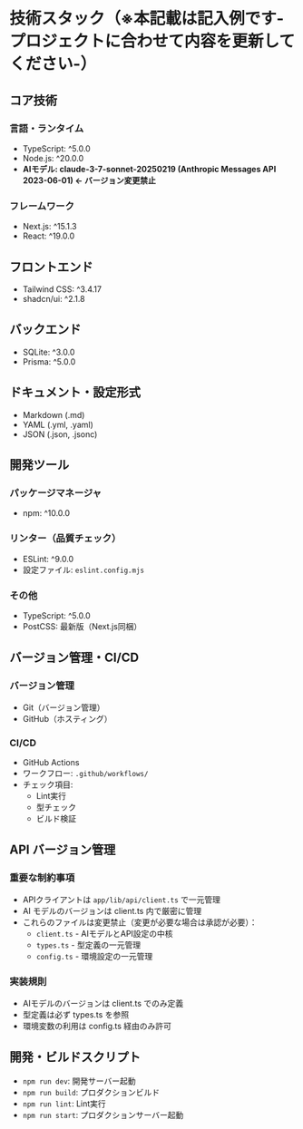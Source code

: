 # 技術スタック（※本記載は記入例です-プロジェクトに合わせて内容を更新してください-）

## コア技術

### 言語・ランタイム

- TypeScript: ^5.0.0
- Node.js: ^20.0.0
- **AIモデル: claude-3-7-sonnet-20250219 (Anthropic Messages API 2023-06-01) ← バージョン変更禁止**

### フレームワーク

- Next.js: ^15.1.3
- React: ^19.0.0

## フロントエンド

- Tailwind CSS: ^3.4.17
- shadcn/ui: ^2.1.8

## バックエンド

- SQLite: ^3.0.0
- Prisma: ^5.0.0

## ドキュメント・設定形式

- Markdown (.md)
- YAML (.yml, .yaml)
- JSON (.json, .jsonc)

## 開発ツール

### パッケージマネージャ

- npm: ^10.0.0

### リンター（品質チェック）

- ESLint: ^9.0.0
- 設定ファイル: `eslint.config.mjs`

### その他

- TypeScript: ^5.0.0
- PostCSS: 最新版（Next.js同梱）

## バージョン管理・CI/CD

### バージョン管理

- Git（バージョン管理）
- GitHub（ホスティング）

### CI/CD

- GitHub Actions
- ワークフロー: `.github/workflows/`
- チェック項目:
  - Lint実行
  - 型チェック
  - ビルド検証

## API バージョン管理

### 重要な制約事項

- APIクライアントは `app/lib/api/client.ts` で一元管理
- AI モデルのバージョンは client.ts 内で厳密に管理
- これらのファイルは変更禁止（変更が必要な場合は承認が必要）：
  - `client.ts` - AIモデルとAPI設定の中核
  - `types.ts` - 型定義の一元管理
  - `config.ts` - 環境設定の一元管理

### 実装規則

- AIモデルのバージョンは client.ts でのみ定義
- 型定義は必ず types.ts を参照
- 環境変数の利用は config.ts 経由のみ許可

## 開発・ビルドスクリプト

- `npm run dev`: 開発サーバー起動
- `npm run build`: プロダクションビルド
- `npm run lint`: Lint実行
- `npm run start`: プロダクションサーバー起動
